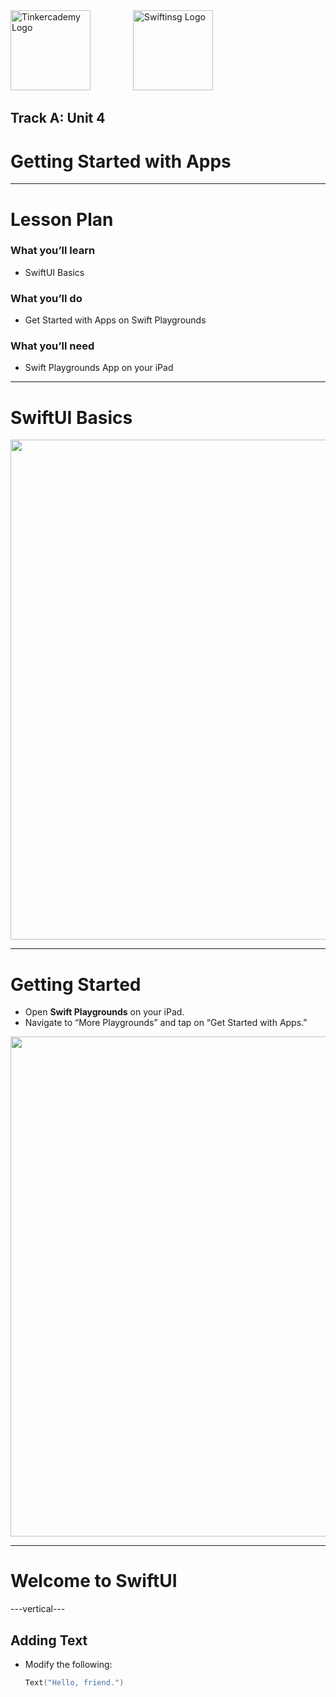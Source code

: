 <div style="text-align: left">
    <img src="./assets/tinkercademy_logo.png" alt="Tinkercademy Logo" height="128px">
    <img src="./assets/swiftinsg_logo.png" alt="Swiftinsg Logo" height="128px" style="margin-left: 64px;">
</div>

## Track A: Unit 4

# Getting Started with Apps

---

# Lesson Plan

### What you’ll learn
- SwiftUI Basics  

### What you’ll do
- Get Started with Apps on Swift Playgrounds  

### What you’ll need
- Swift Playgrounds App on your iPad  

---

# SwiftUI Basics

<img height="800" src="./assets/placeholder_swiftui_basics.png">

---

# Getting Started

- Open **Swift Playgrounds** on your iPad.  
- Navigate to “More Playgrounds” and tap on “Get Started with Apps.”  

<img height="800" src="./assets/placeholder_getting_started.png">

---

# Welcome to SwiftUI

---vertical---

## Adding Text

- Modify the following:  
  ```swift
  Text("Hello, friend.")